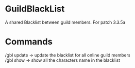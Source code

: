 ﻿# GuildBlackList
A shared Blacklist between guild members. For patch 3.3.5a

# Commands
/gbl update -> update the blacklist for all online guild members  
/gbl show -> show all the characters name in the blacklist  

